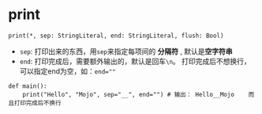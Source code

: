 # print
```
print(*, sep: StringLiteral, end: StringLiteral, flush: Bool)
```
- `sep`: 打印出来的东西，用`sep`来指定每项间的 **分隔符** , 默认是**空字符串**
- `end`: 打印完成后，需要额外输出的，默认是回车`\n`。 打印完成后不想换行，可以指定end为空，如：`end=""`

```mojo
def main():
    print("Hello", "Mojo", sep="__", end="") # 输出： Hello__Mojo    而且打印完成后不换行
```